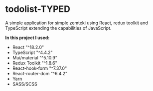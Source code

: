 # todolist-TYPED
A simple application for simple zemteki using React, redux toolkit and TypeScript extending the capabilities of JavaScript.



**In this project I used:**

+ React "^18.2.0"
+ TypeScript "^4.4.2"
+ Mui/material "^5.10.9"
+ Redux Toolkit "^1.8.6"
+ React-hook-form "^7.37.0"
+ React-router-dom "^6.4.2"
+ Yarn
+ SASS/SCSS

